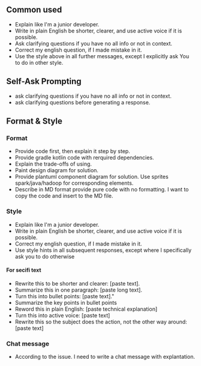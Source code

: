 ## Common used
- Explain like I'm a junior developer.
- Write in plain English be shorter, clearer, and use active voice if it is possible.
- Ask clarifying questions if you have no all info or not in context.
- Correct my english question, if I made mistake in it.
- Use the style above in all further messages, except I explicitly ask You to do in other style.

## Self-Ask Prompting
-  ask clarifying questions if you have no all info or not in context.
-  ask clarifying questions before generating a response.

## Format & Style
### Format
- Provide code first, then explain it step by step.
- Provide gradle kotlin code with rerquired dependencies.
- Explain the trade-offs of using.
- Paint design diagram for solution.
- Provide plantuml component diagram for solution. Use sprites spark/java/hadoop for corresponding elements.
- Describe in MD format provide pure code with no formatting. I want to copy the code and insert to the MD file.

### Style
- Explain like I'm a junior developer.
- Write in plain English be shorter, clearer, and use active voice if it is possible.
- Correct my english question, if I made mistake in it.
- Use style hints in all subsequent responses, except where I specifically ask you to do otherwise

#### For secifi text
- Rewrite this to be shorter and clearer: [paste text].
- Summarize this in one paragraph: [paste long text].
- Turn this into bullet points: [paste text]."
- Summarize the key points in bullet points
- Reword this in plain English: [paste technical explanation]
- Turn this into active voice: [paste text]
- Rewrite this so the subject does the action, not the other way around: [paste text]


### Chat message
- According to the issue. I need to write a chat message with explantation.

